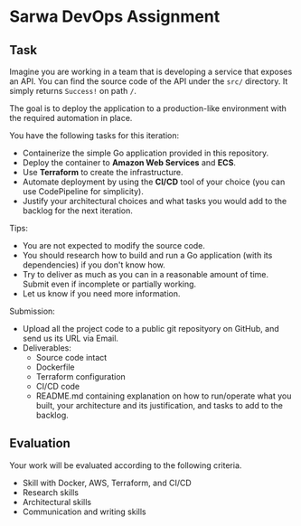
# Sarwa DevOps Assignment

## Task

Imagine you are working in a team that is developing a service that exposes an API. You can find the source code of the API under the `src/` directory. It simply returns `Success!` on path `/`.

The goal is to deploy the application to a production-like environment with the required automation in place.

You have the following tasks for this iteration:

- Containerize the simple Go application provided in this repository.
- Deploy the container to **Amazon Web Services** and **ECS**.
- Use **Terraform** to create the infrastructure.
- Automate deployment by using the **CI/CD** tool of your choice (you can use CodePipeline for simplicity).
- Justify your architectural choices and what tasks you would add to the backlog for the next iteration.

Tips:

- You are not expected to modify the source code.
- You should research how to build and run a Go application (with its dependencies) if you don't know how.
- Try to deliver as much as you can in a reasonable amount of time. Submit even if incomplete or partially working.
- Let us know if you need more information.

Submission:

- Upload all the project code to a public git reposityory on GitHub, and send us its URL via Email.
- Deliverables:
  - Source code intact
  - Dockerfile
  - Terraform configuration
  - CI/CD code
  - README.md containing explanation on how to run/operate what you built, your architecture and its justification, and tasks to add to the backlog.

## Evaluation

Your work will be evaluated according to the following criteria.

- Skill with Docker, AWS, Terraform, and CI/CD
- Research skills
- Architectural skills
- Communication and writing skills
